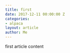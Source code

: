 ```yaml
---
title: first
date: 2017-12-11 00:00:00 Z
categories:
- alpaca
layout: article
author: Me
---
```


first article content